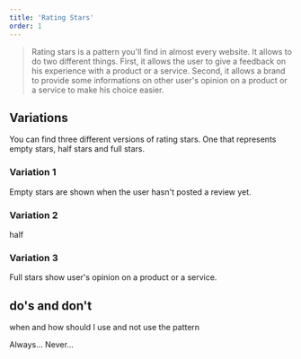 ```yaml
---
title: 'Rating Stars'
order: 1
---
```


> Rating stars is a pattern you'll find in almost every website. It allows to do two different things. First, it allows the user to give a feedback on his experience with a product or a service. Second, it allows a brand to provide some informations on other user's opinion on a product or a service to make his choice easier.

## Variations

You can find three different versions of rating stars. One that represents empty stars, half stars and full stars.

### Variation 1

Empty stars are shown when the user hasn't posted a review yet.
<preview path="src/pages/Components/RatingStars/previews/RatingStars" nude="true"></preview>

### Variation 2

half
<preview path="src/pages/Components/RatingStars/previews/RatingStars" nude="true"></preview>

### Variation 3

Full stars show user's opinion on a product or a service. 
<preview path="src/pages/Components/RatingStars/previews/RatingStars" nude="true"></preview>

## do's and don't

when and how should I use and not use the pattern

<hintitem>
  Always...
</hintitem>
<hintitem dont="true">
  Never...
</hintitem>
